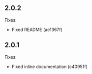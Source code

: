 ## 2.0.2

Fixes:

- Fixed README (ae1367f)

## 2.0.1

Fixes:

- Fixed inline documentation (c40951f)

